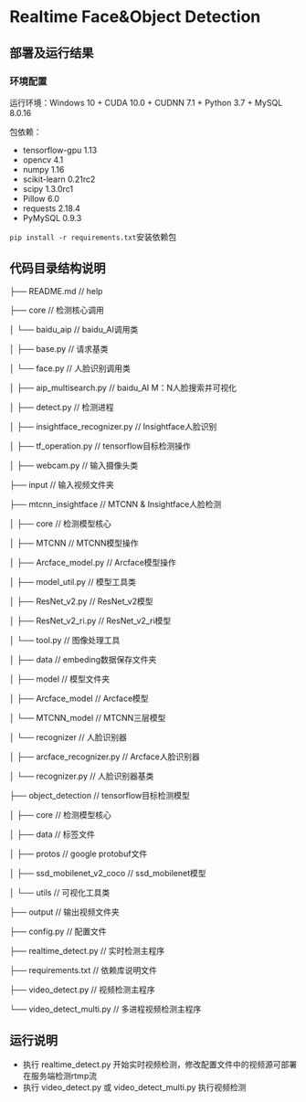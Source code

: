 # Realtime Face&Object Detection
## 部署及运行结果

### 环境配置

运行环境：Windows 10 + CUDA 10.0 + CUDNN 7.1 + Python 3.7 +  MySQL 8.0.16

包依赖：

- tensorflow-gpu 1.13
- opencv 4.1
- numpy 1.16
- scikit-learn 0.21rc2
- scipy 1.3.0rc1
- Pillow 6.0
- requests 2.18.4
- PyMySQL 0.9.3

`pip install -r requirements.txt`安装依赖包

## 代码目录结构说明

├── README.md                               // help

├── core                                             // 检测核心调用

│   └── baidu_aip                              // baidu_AI调用类

│       ├── base.py                              // 请求基类

│       └── face.py                               // 人脸识别调用类

│   ├── aip_multisearch.py              // baidu_AI M：N人脸搜索并可视化

│   ├── detect.py                               // 检测进程

│   ├── insightface_recognizer.py  // Insightface人脸识别

│   ├── tf_operation.py                    // tensorflow目标检测操作

│   ├── webcam.py                           // 输入摄像头类

├── input                                           // 输入视频文件夹

├── mtcnn_insightface                    // MTCNN & Insightface人脸检测

│   ├── core                                       // 检测模型核心

│       ├── MTCNN                             // MTCNN模型操作

│       ├── Arcface_model.py           // Arcface模型操作

│       ├── model_util.py                  // 模型工具类

│       ├── ResNet_v2.py                  // ResNet_v2模型

│       ├── ResNet_v2_ri.py             // ResNet_v2_ri模型

│       └── tool.py                             // 图像处理工具

│   ├── data                                     // embeding数据保存文件夹

│   ├── model                                 // 模型文件夹

│       ├── Arcface_model               // Arcface模型

│       └── MTCNN_model               // MTCNN三层模型

│   └── recognizer                           // 人脸识别器

│       ├── arcface_recognizer.py   // Arcface人脸识别器

│       └── recognizer.py                 // 人脸识别器基类

├── object_detection                    // tensorflow目标检测模型

│   ├── core                                    // 检测模型核心

│   ├── data                                    // 标签文件

│   ├── protos                                // google protobuf文件

│   ├── ssd_mobilenet_v2_coco  // ssd_mobilenet模型 

│   └── utils                                    // 可视化工具类

├── output                                     // 输出视频文件夹

├── config.py                                 // 配置文件

├── realtime_detect.py                // 实时检测主程序

├── requirements.txt                   // 依赖库说明文件

├── video_detect.py                     // 视频检测主程序

└── video_detect_multi.py          // 多进程视频检测主程序

## 运行说明

- 执行 realtime_detect.py 开始实时视频检测，修改配置文件中的视频源可部署在服务端检测rtmp流
- 执行 video_detect.py 或 video_detect_multi.py 执行视频检测


